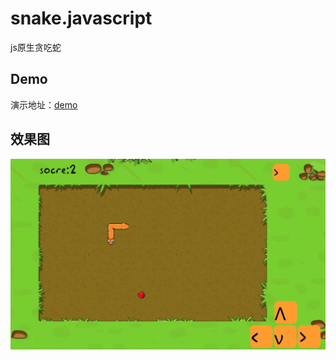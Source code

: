 # snake.javascript
js原生贪吃蛇
## Demo
演示地址：[demo](https://redjupid.github.io/snake)
## 效果图   
![效果图](result.jpg)
